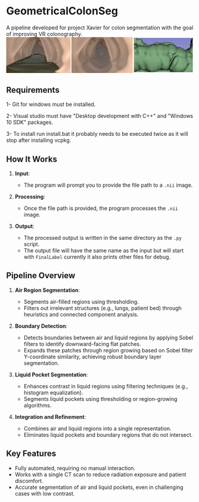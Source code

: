 
# GeometricalColonSeg
A pipeline developed for project Xavier for colon segmentation with the goal of improving VR colonography.
![plot](./segmentedVsRepair2.png)

## Requirements
1- Git for windows must be installed.

2- Visual studio must have "Desktop development with C++" and "Windows 10 SDK" packages.

3- To install run install.bat it probably needs to be executed twice as it will stop after installing vcpkg.


## How It Works
1. **Input**:
   - The program will prompt you to provide the file path to a `.nii` image.
   
2. **Processing**:
   - Once the file path is provided, the program processes the `.nii` image.

3. **Output**:
   - The processed output is written in the same directory as the `.py` script.
   - The output file will have the same name as the input but will start with `FinalLabel` currently it also prints other files for debug.

## Pipeline Overview



1. **Air Region Segmentation**:
   - Segments air-filled regions using thresholding.
   - Filters out irrelevant structures (e.g., lungs, patient bed) through heuristics and connected component analysis.

2. **Boundary Detection**:
   - Detects boundaries between air and liquid regions by applying Sobel filters to identify downward-facing flat patches.
   - Expands these patches through region growing based on Sobel filter Y-coordinate similarity, achieving robust boundary layer segmentation.

3. **Liquid Pocket Segmentation**:
   - Enhances contrast in liquid regions using filtering techniques (e.g., histogram equalization).
   - Segments liquid pockets using thresholding or region-growing algorithms.

4. **Integration and Refinement**:
   - Combines air and liquid regions into a single representation.
   - Eliminates liquid pockets and boundary regions that do not intersect.

## Key Features
- Fully automated, requiring no manual interaction.
- Works with a single CT scan to reduce radiation exposure and patient discomfort.
- Accurate segmentation of air and liquid pockets, even in challenging cases with low contrast.
